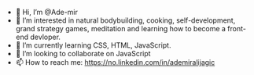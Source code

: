 - 👋 Hi, I’m @Ade-mir
- 👀 I’m interested in natural bodybuilding, cooking, self-development, grand strategy games, meditation and learning how to become a front-end devloper.
- 🌱 I’m currently learning CSS, HTML, JavaScript.
- 💞️ I’m looking to collaborate on JavaScript
- 📫 How to reach me: https://no.linkedin.com/in/ademiralijagic

<!---
Ade-mir/Ade-mir is a ✨ special ✨ repository because its `README.md` (this file) appears on your GitHub profile.
You can click the Preview link to take a look at your changes.
--->

